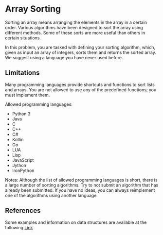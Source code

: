 # Array Sorting

Sorting an array means arranging the elements in the array in a certain order.
Various algorithms have been designed to sort the array using different methods.
Some of these sorts are more useful than others in certain situations.

In this problem, you are tasked with defining your sorting algorithm, which, given as input an array of integers, sorts them and returns the sorted array.
We suggest using a language you have never used before.

## Limitations

Many programming languages provide shortcuts and functions to sort lists and arrays. You are not allowed to use any of the predefined functions; you must implement them.

Allowed programming languages:
- Python 3
- Java
- C
- C++
- C#
- Kotlin
- Go
- LUA
- Lisp
- JavaScript
- Jython
- IronPython

Notes: Although the list of allowed programming languages is short, there is a large number of sorting algorithms.
Try to not submit an algorithm that has already been submitted.
If you have no ideas, you can always reimplement one of the algorithms using another language.

## References
Some examples and information on data structures are available at the following [Link](https://www.thedshandbook.com/)

